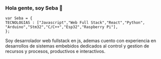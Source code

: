 ### Hola gente, soy Seba 👋
```JS 
var Seba = {
TECNOLOGIAS : ["Javascript","Web Full Stack","React","Python",
"Arduino","Stm32","C/C++","Esp32","Raspberry Pi"],
};
```
Soy desarrolador web fullstack en js, ademas cuento con experiencia en desarrollos de sistemas embebidos dedicados al control y gestion de recursos y procesos, productivos e interactivos.

<!--
**seba-wetzel/seba-wetzel** is a ✨ _special_ ✨ repository because its `README.md` (this file) appears on your GitHub profile.

Here are some ideas to get you started:

- 🔭 I’m currently working on ...
- 🌱 I’m currently learning ...
- 👯 I’m looking to collaborate on ...
- 🤔 I’m looking for help with ...
- 💬 Ask me about ...
- 📫 How to reach me: ...
- 😄 Pronouns: ...
- ⚡ Fun fact: ...
-->
